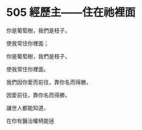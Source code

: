 # 505 經歷主——住在祂裡面

你是葡萄樹，我們是枝子，

使我常住你裡面；

你是葡萄樹，我們是枝子，

使我常住你裡面。

我們因你愛而前往，靠你名而得勝，

因愛前往，靠你名而得勝，

讓世人都能知道，

在你有醫治權柄能拯

